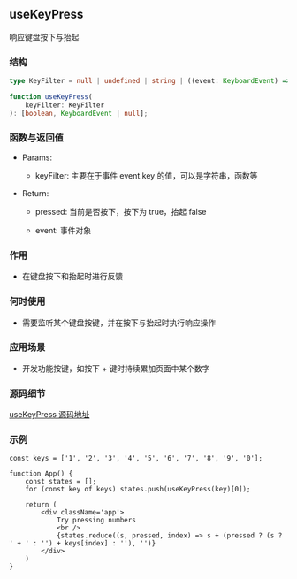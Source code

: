 ## useKeyPress

响应键盘按下与抬起

### 结构

```ts
type KeyFilter = null | undefined | string | ((event: KeyboardEvent) => boolean);

function useKeyPress(
    keyFilter: KeyFilter
): [boolean, KeyboardEvent | null];
```

### 函数与返回值

- Params:

    - keyFilter: 主要在于事件 event.key 的值，可以是字符串，函数等

- Return:

    - pressed: 当前是否按下，按下为 true，抬起 false

    - event: 事件对象

### 作用

- 在键盘按下和抬起时进行反馈

### 何时使用

- 需要监听某个键盘按键，并在按下与抬起时执行响应操作

### 应用场景

- 开发功能按键，如按下 + 键时持续累加页面中某个数字

### 源码细节

[useKeyPress 源码地址](https://github.com/streamich/react-use/blob/master/src/useKeyPress.ts)

### 示例

```tsx
const keys = ['1', '2', '3', '4', '5', '6', '7', '8', '9', '0'];

function App() {
    const states = [];
    for (const key of keys) states.push(useKeyPress(key)[0]);

    return (
        <div className='app'>
            Try pressing numbers
            <br />
            {states.reduce((s, pressed, index) => s + (pressed ? (s ? ' + ' : '') + keys[index] : ''), '')}
        </div>
    )
}
```
